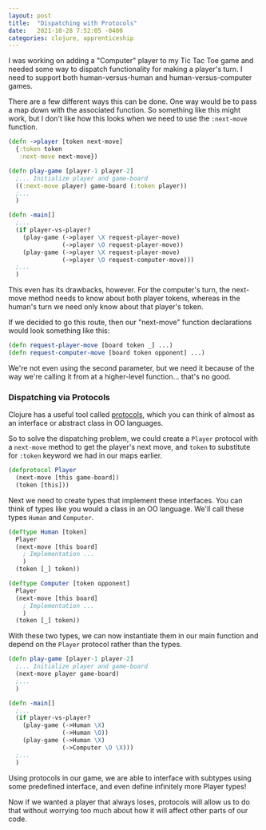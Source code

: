 ```yaml
---
layout: post
title:  "Dispatching with Protocols"
date:   2021-10-28 7:52:05 -0400
categories: clojure, apprenticeship
---
```


I was working on adding a "Computer" player to my Tic Tac Toe game and needed 
some way to dispatch functionality for making a player's turn. I need to 
support both human-versus-human and human-versus-computer games.

There are a few different ways this can be done. One way would be to pass a map
down with the associated function. So something like this might work, but
I don't like how this looks when we need to use the `:next-move` function.

````clojure
(defn ->player [token next-move]
  {:token token 
   :next-move next-move})

(defn play-game [player-1 player-2]
  ;... Initialize player and game-board
  ((:next-move player) game-board (:token player))
  ;...
  )

(defn -main[]
  ;...
  (if player-vs-player?
    (play-game (->player \X request-player-move)
               (->player \O request-player-move))
    (play-game (->player \X request-player-move)
               (->player \O request-computer-move)))
  ;...
  )
````

This even has its drawbacks, however. For the computer's turn, the next-move
method needs to know about both player tokens, whereas in the human's turn
we need only know about that player's token. 

If we decided to go this route, then our "next-move" function declarations 
would look something like this:

````clojure
(defn request-player-move [board token _] ...)
(defn request-computer-move [board token opponent] ...)
````

We're not even using the second parameter, but we need it because of the 
way we're calling it from at a higher-level function... that's no good.

### Dispatching via Protocols

Clojure has a useful tool called [protocols][protocols], which you can think 
of almost as an interface or abstract class in OO languages.

So to solve the dispatching problem, we could create a `Player` protocol
with a `next-move` method to get the player's next move, and `token`
to substitute for `:token` keyword we had in our maps earlier.

````clojure
(defprotocol Player
  (next-move [this game-board])
  (token [this]))
````

Next we need to create types that implement these interfaces. You can think 
of types like you would a class in an OO language. We'll call these
types `Human` and `Computer`.

````clojure
(deftype Human [token]
  Player
  (next-move [this board]
    ; Implementation ...
    )
  (token [_] token))

(deftype Computer [token opponent]
  Player
  (next-move [this board]
    ; Implementation ...
    )
  (token [_] token))
````

With these two types, we can now instantiate them in our main function and
depend on the `Player` protocol rather than the types.

````clojure
(defn play-game [player-1 player-2]
  ;... Initialize player and game-board
  (next-move player game-board)
  ;...
  )

(defn -main[]
  ;...
  (if player-vs-player?
    (play-game (->Human \X)
               (->Human \O))
    (play-game (->Human \X)
               (->Computer \O \X)))
  ;...
  )
````

Using protocols in our game, we are able to interface with subtypes using 
some predefined interface, and even define infinitely more Player types!

Now if we wanted a player that always loses, protocols will allow us to do 
that without worrying too much about how it will affect other parts of our 
code.

[protocols]: https://clojure.org/reference/protocols